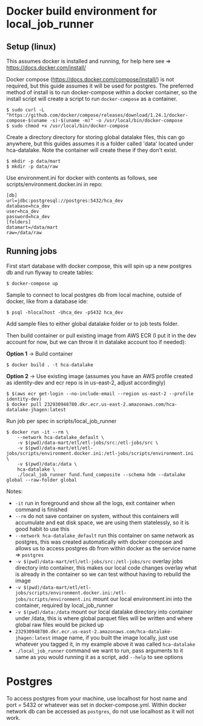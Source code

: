 # Docker build environment for local_job_runner

## Setup (linux)
This assumes docker is installed and running, for help here see => https://docs.docker.com/install/

Docker compose (https://docs.docker.com/compose/install/) is not required, but this guide assumes it will be used for postgres.  The preferred method of install is to run docker-compose within a docker container, so the install script will create a script to run `docker-compose` as a container.
```text
$ sudo curl -L "https://github.com/docker/compose/releases/download/1.24.1/docker-compose-$(uname -s)-$(uname -m)" -o /usr/local/bin/docker-compose
$ sudo chmod +x /usr/local/bin/docker-compose
```

Create a directory directory for storing global datalake files, this can go anywhere, but this guides assumes it is a folder called 'data' located under hca-datalake. Note the container will create these if they don't exist.
```text
$ mkdir -p data/mart
$ mkdir -p data/raw
```

Use environment.ini for docker with contents as follows, see scripts/environment.docker.ini in repo:
```text
[db]
url=jdbc:postgresql://postgres:5432/hca_dev
database=hca_dev
user=hca_dev
password=hca_dev
[folders]
datamart=/data/mart
raw=/data/raw
```

## Running jobs
First start database with docker compose, this will spin up a new postgres db and run flyway to create tables:
```text
$ docker-compose up
```

Sample to connect to local postgres db from local machine, outside of docker, like from a database ide:
```text
$ psql -hlocalhost -Uhca_dev -p5432 hca_dev
```

Add sample files to either global datalake folder or to job tests folder.

Then build container or pull existing image from AWS ECR (I put it in the dev account for now, but we can throw it in datalake account too if needed):

**Option 1** -> Build container
```text
$ docker build . -t hca-datalake
```

**Option 2** -> Use existing image (assumes you have an AWS profile created as identity-dev and ecr repo is in us-east-2, adjust accordingly)
```text
$ $(aws ecr get-login --no-include-email --region us-east-2 --profile identity-dev)
$ docker pull 232930948780.dkr.ecr.us-east-2.amazonaws.com/hca-datalake-jhagen:latest
```

Run job per spec in scripts/local_job_runner
```text
$ docker run -it --rm \
    --network hca-datalake_default \ 
    -v $(pwd)/data-mart/etl/etl-jobs/src:/etl-jobs/src \
    -v $(pwd)/data-mart/etl/etl-jobs/scripts/environment.docker.ini:/etl-jobs/scripts/environment.ini \
    -v $(pwd)/data:/data \
    hca-datalake \
    ./local_job_runner fund.fund_composite --schema hdm --datalake global --raw-folder global
```
Notes:
- `-it` run in foreground and show all the logs, exit container when command is finished
- `--rm` do not save container on system, without this containers will accumulate and eat disk space, we are using them statelessly, so it is good habit to use this
- `--network hca-datalake_default` run this container on same network as postgres, this was created automatically with docker compose and allows us to access postgres db from within docker as the service name => `postgres`
- `-v $(pwd)/data-mart/etl/etl-jobs/src:/etl-jobs/src` overlay jobs directory into container, this makes our local code changes overlay what is already in the container so we can test without having to rebuild the image
- `-v $(pwd)/data-mart/etl/etl-jobs/scripts/environment.docker.ini:/etl-jobs/scripts/environment.ini` mount our local environment.ini into the container, required by local_job_runner
- `-v $(pwd)/data:/data` mount our local datalake directory into container under /data, this is where global parquet files will be written and where global raw files would be picked up
- `232930948780.dkr.ecr.us-east-2.amazonaws.com/hca-datalake-jhagen:latest` image name, if you built the image locally, just use whatever you tagged it, in my example above it was called `hca-datalake`
- `./local_job_runner` command we want to run, pass arguments to it same as you would running it as a script, add `--help` to see options

# Postgres
To access postgres from your machine, use localhost for host name and port = 5432 or whatever was set in docker-compose.yml. Within docker network db can be accessed as `postgres`, do not use localhost as it will not work.
